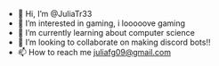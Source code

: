 - 👋 Hi, I’m @JuliaTr33
- 👀 I’m interested in gaming, i looooove gaming
- 🌱 I’m currently learning about computer science
- 💞️ I’m looking to collaborate on making discord bots!!
- 📫 How to reach me juliafg09@gmail.com

<!---
JuliaTr33/JuliaTr33 is a ✨ special ✨ repository because its `README.md` (this file) appears on your GitHub profile.
You can click the Preview link to take a look at your changes.
--->
